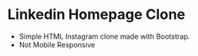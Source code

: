 # Linkedin Homepage Clone
- Simple HTML Instagram clone made with Bootstrap.
- Not Mobile Responsive
